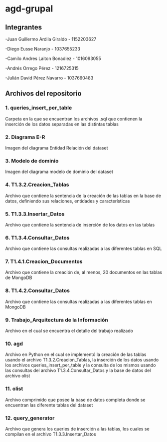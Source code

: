 # agd-grupal
## Integrantes
-Juan Guillermo Ardila Giraldo - 1152203627

-Diego Eusse Naranjo - 1037655233

-Camilo Andres Laiton Bonadiez - 1016093055

-Andrés Orrego Pérez - 1216725315

-Julián David Pérez Navarro - 1037660483


## Archivos del repositorio
### 1. queries_insert_per_table
Carpeta en la que se encuentran los archivos .sql que contienen la inserción de los datos separadas en las distintas tablas

### 2. Diagrama E-R
Imagen del diagrama Entidad Relación del dataset

### 3. Modelo de dominio
Imagen del diagrama modelo de dominio del dataset

### 4. T1.3.2.Creacion_Tablas
Archivo que contiene la sentencia de la creación de las tablas en la base de datos, definiendo sus relaciones, entidades y características

### 5. T1.3.3.Insertar_Datos
Archivo que contiene la sentencia de inserción de los datos en las tablas 

### 6. T1.3.4.Consultar_Datos
Archivo que contiene las consultas realizadas a las diferentes tablas en SQL

### 7. T1.4.1.Creacion_Documentos
Archivo que contiene la creación de, al menos, 20 documentos en las tablas de MongoDB

### 8. T1.4.2.Consultar_Datos
Archivo que contiene las consultas realizadas a las diferentes tablas en MongoDB

### 9. Trabajo_Arquitectura de la Información
Archivo en el cual se encuentra el detalle del trabajo realizado

### 10. agd
Archivo en Python en el cual se implementó la creación de las tablas usando el archivo T1.3.2.Creacion_Tablas, la inserción de los datos usando los archivos queries_insert_per_table y la consulta de los mismos usando las consultas del archivo T1.3.4.Consultar_Datos y la base de datos del archivo olist

### 11. olist
Archivo comprimido que posee la base de datos completa donde se encuentran las diferente tablas del dataset

### 12. query_generator
Archivo que genera los queries de inserción a las tablas, los cuales se compilan en el archivo T1.3.3.Insertar_Datos
